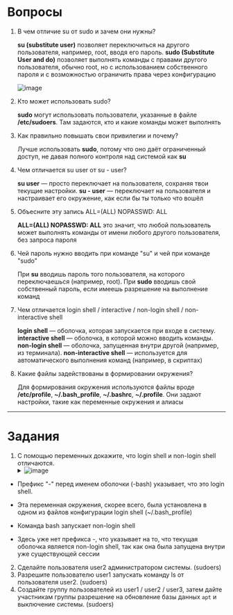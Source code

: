 # Вопросы


1. В чем отличие su от sudo и зачем они нужны?

   **su (substitute user)** позволяет переключиться на другого пользователя, например, root, вводя его пароль. **sudo (Substitute User and do)** позволяет выполнять команды с правами другого пользователя, обычно root, но с использованием собственного пароля и с возможностью ограничить права через конфигурацию

   ![image](https://github.com/user-attachments/assets/69ffdb16-1027-4ba1-8935-7fc53ee872f9)

  
2. Кто может использовать sudo?

   **sudo** могут использовать пользователи, указанные в файле **/etc/sudoers**. Там задаются, кто и какие команды может выполнять

3. Как правильно повышать свои привилегии и почему?

   Лучше использовать **sudo**, потому что оно даёт ограниченный доступ, не давая полного контроля над системой как **su**

4. Чем отличается su user от su - user?

   **su user** — просто переключает на пользователя, сохраняя твои текущие настройки. **su - user** — переключает на пользователя и настраивает его окружение, как если бы ты только что вошёл

5. Объесните эту запись ALL=(ALL) NOPASSWD: ALL

   **ALL=(ALL) NOPASSWD: ALL** это значит, что любой пользователь может выполнять команды от имени любого другого пользователя, без запроса пароля

6. Чей пароль нужно вводить при команде "su" и чей при команде "sudo"
   
   При **su** вводишь пароль того пользователя, на которого переключаешься (например, root). При **sudo** вводишь свой собственный пароль, если имеешь разрешение на выполнение команд

7. Чем отличается login shell / interactive / non-login shell / non-interactive shell
   
   **login shell** — оболочка, которая запускается при входе в систему. **interactive shell** — оболочка, в которой можно вводить команды. **non-login shell** — оболочка, запущенная внутри другой (например, из терминала). **non-interactive shell** — используется для автоматического выполнения команд (например, в скриптах)

8. Какие файлы задействованы в формировании окружения?
   
   Для формирования окружения используются файлы вроде **/etc/profile**, **~/.bash_profile**, **~/.bashrc**, **~/.profile**. Они задают настройки, такие как переменные окружения и алиасы


---

# Задания


1. С помощью переменных докажите, что login shell и non-login shell отличаются. <details><summary>![image](https://github.com/user-attachments/assets/1fafa5ff-623d-4a2b-adca-900308c28b73)</summary>~У меня теперь патриотичный bash)~</details>

* Префикс "-" перед именем оболочки (-bash) указывает, что это login shell.

* Эта переменная окружения, скорее всего, была установлена в одном из файлов конфигурации login shell (~/.bash_profile)

* Команда bash запускает non-login shell

* Здесь уже нет префикса -, что указывает на то, что текущая оболочка является non-login shell, так как она была запущена внутри уже существующей сессии

2. Сделайте пользователя user2 администратором системы. (sudoers)
3. Разрешите пользователю user1 запускать команду ls от пользователя user2. (sudoers)
4. Создайте группу пользователей из user1 / user2 / user3, затем дайте участникам группы разрешение на обновление базы данных `apt` и выключение системы. (sudoers)


